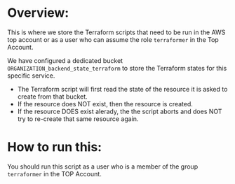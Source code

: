 # Overview:

This is where we store the Terraform scripts that need to be run in the AWS top account or as a user who can assume the role `terraformer` in the Top Account.

We have configured a dedicated bucket `ORGANIZATION_backend_state_terraform` to store the Terraform states for this specific service.
- The Terraform script will first read the state of the resource it is asked to create from that bucket.
- If the resource does NOT exist, then the resource is created.
- If the resource DOES exist alerady, the the script aborts and does NOT try to re-create that same resource again.

# How to run this:

 You should run this script as a user who is a member of the group `terraformer` in the TOP Account.
